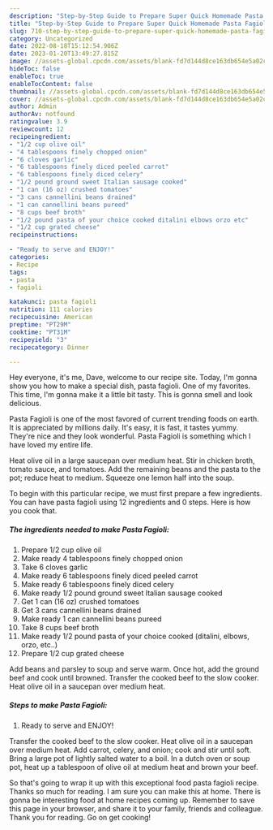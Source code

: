 ```yaml
---
description: "Step-by-Step Guide to Prepare Super Quick Homemade Pasta Fagioli"
title: "Step-by-Step Guide to Prepare Super Quick Homemade Pasta Fagioli"
slug: 710-step-by-step-guide-to-prepare-super-quick-homemade-pasta-fagioli
category: Uncategorized
date: 2022-08-18T15:12:54.906Z
date: 2023-01-20T13:49:27.815Z
image: //assets-global.cpcdn.com/assets/blank-fd7d144d8ce163db654e5a02c40b08a2775adb7897d16e4062681dc7e1b2800f.png
hideToc: false
enableToc: true
enableTocContent: false
thumbnail: //assets-global.cpcdn.com/assets/blank-fd7d144d8ce163db654e5a02c40b08a2775adb7897d16e4062681dc7e1b2800f.png
cover: //assets-global.cpcdn.com/assets/blank-fd7d144d8ce163db654e5a02c40b08a2775adb7897d16e4062681dc7e1b2800f.png
author: Admin
authorAv: notfound
ratingvalue: 3.9
reviewcount: 12
recipeingredient:
- "1/2 cup olive oil"
- "4 tablespoons finely chopped onion"
- "6 cloves garlic"
- "6 tablespoons finely diced peeled carrot"
- "6 tablespoons finely diced celery"
- "1/2 pound ground sweet Italian sausage cooked"
- "1 can (16 oz) crushed tomatoes"
- "3 cans cannellini beans drained"
- "1 can cannellini beans pureed"
- "8 cups beef broth"
- "1/2 pound pasta of your choice cooked ditalini elbows orzo etc"
- "1/2 cup grated cheese"
recipeinstructions:

- "Ready to serve and ENJOY!"
categories:
- Recipe
tags:
- pasta
- fagioli

katakunci: pasta fagioli 
nutrition: 111 calories
recipecuisine: American
preptime: "PT29M"
cooktime: "PT31M"
recipeyield: "3"
recipecategory: Dinner

---
```



Hey everyone, it's me, Dave, welcome to our recipe site. Today, I'm gonna show you how to make a special dish, pasta fagioli. One of my favorites. This time, I'm gonna make it a little bit tasty. This is gonna smell and look delicious.

Pasta Fagioli is one of the most favored of current trending foods on earth. It is appreciated by millions daily. It's easy, it is fast, it tastes yummy. They're nice and they look wonderful. Pasta Fagioli is something which I have loved my entire life.

Heat olive oil in a large saucepan over medium heat. Stir in chicken broth, tomato sauce, and tomatoes. Add the remaining beans and the pasta to the pot; reduce heat to medium. Squeeze one lemon half into the soup.


To begin with this particular recipe, we must first prepare a few ingredients. You can have pasta fagioli using 12 ingredients and 0 steps. Here is how you cook that.

<!--inarticleads1-->

##### The ingredients needed to make Pasta Fagioli:

1. Prepare 1/2 cup olive oil
1. Make ready 4 tablespoons finely chopped onion
1. Take 6 cloves garlic
1. Make ready 6 tablespoons finely diced peeled carrot
1. Make ready 6 tablespoons finely diced celery
1. Make ready 1/2 pound ground sweet Italian sausage cooked
1. Get 1 can (16 oz) crushed tomatoes
1. Get 3 cans cannellini beans drained
1. Make ready 1 can cannellini beans pureed
1. Take 8 cups beef broth
1. Make ready 1/2 pound pasta of your choice cooked (ditalini, elbows, orzo, etc..)
1. Prepare 1/2 cup grated cheese


Add beans and parsley to soup and serve warm. Once hot, add the ground beef and cook until browned. Transfer the cooked beef to the slow cooker. Heat olive oil in a saucepan over medium heat. 

<!--inarticleads2-->

##### Steps to make Pasta Fagioli:


1. Ready to serve and ENJOY!

Transfer the cooked beef to the slow cooker. Heat olive oil in a saucepan over medium heat. Add carrot, celery, and onion; cook and stir until soft. Bring a large pot of lightly salted water to a boil. In a dutch oven or soup pot, heat up a tablespoon of olive oil at medium heat and brown your beef. 

So that's going to wrap it up with this exceptional food pasta fagioli recipe. Thanks so much for reading. I am sure you can make this at home. There is gonna be interesting food at home recipes coming up. Remember to save this page in your browser, and share it to your family, friends and colleague. Thank you for reading. Go on get cooking!
